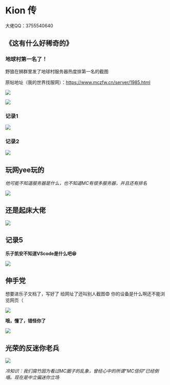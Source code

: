 # Kion 传

大佬QQ：3755540640

## 《这有什么好稀奇的》

### 地球村第一名了！

野狼在狮群里发了地球村服务器热度排第一名的截图

原帖地址（我的世界找服网）：https://www.mczfw.cn/server/1985.html

![](/others/kion/地球村第一名啦.png)

![](/others/kion/地球村第一名啦2.png)

### 记录1

![](/others/kion/1.png)

### 记录2

![](/others/kion/2.jpg)

## 玩网yee玩的

*他可能不知道服务器是什么，也不知道MC有很多服务器，并且还有排名*

![](/others/kion/3.png)

## 还是起床大佬

![](/others/kion/4.png)

## 记录5

**乐子凯安不知道VScode是什么吧😆**

![](/others/kion/5.png)

## 伸手党

想要进乐子文档了，写好了
给网址了还叫别人截图😨
你的设备是什么啊还不能浏览网页（

![](/others/kion/5.5.png)

**哦，懂了，错怪你了**

![](/others/kion/5.6.png)

## 光荣的反迷你老兵

![](/others/kion/反迷你.png)

*冷知识：我们腐竹因为看过MC圈子的乱象，曾经心中的所谓“MC信仰”已经倒塌。现在是中立偏迷你立场*